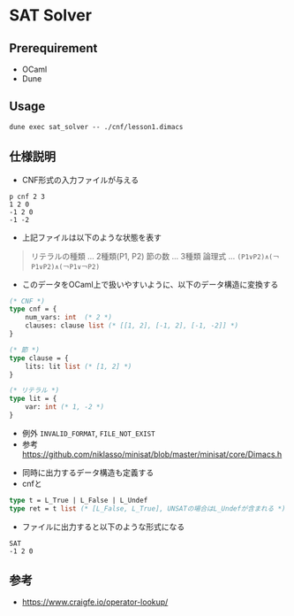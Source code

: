# SAT Solver

## Prerequirement

- OCaml
- Dune

## Usage

```ml
dune exec sat_solver -- ./cnf/lesson1.dimacs
```

## 仕様説明

- CNF形式の入力ファイルが与える

```dimacs
p cnf 2 3
1 2 0
-1 2 0
-1 -2
```

- 上記ファイルは以下のような状態を表す

> リテラルの種類 ... 2種類(P1, P2)
> 節の数 ... 3種類
> 論理式 ... `(P1∨P2)∧(￢P1∨P2)∧(￢P1∨￢P2)`

- このデータをOCaml上で扱いやすいように、以下のデータ構造に変換する

```ocaml
(* CNF *)
type cnf = {
    num_vars: int  (* 2 *)
    clauses: clause list (* [[1, 2], [-1, 2], [-1, -2]] *)
}

(* 節 *)
type clause = {
    lits: lit list (* [1, 2] *)
}

(* リテラル *)
type lit = {
    var: int (* 1, -2 *)
}
```

* 例外 `INVALID_FORMAT`, `FILE_NOT_EXIST`
* 参考 <https://github.com/niklasso/minisat/blob/master/minisat/core/Dimacs.h>

- 同時に出力するデータ構造も定義する
- cnfと

```ocaml
type t = L_True | L_False | L_Undef
type ret = t list (* [L_False, L_True], UNSATの場合はL_Undefが含まれる *)
```

- ファイルに出力すると以下のような形式になる

```
SAT
-1 2 0
```

## 参考

- <https://www.craigfe.io/operator-lookup/>
